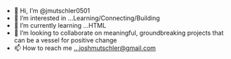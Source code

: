 - 👋 Hi, I’m @jmutschler0501
- 👀 I’m interested in ...Learning/Connecting/Building
- 🌱 I’m currently learning ...HTML
- 💞️ I’m looking to collaborate on meaningful, groundbreaking projects that can be a vessel for positive change
- 📫 How to reach me ...joshmutschler@gmail.com

<!---
jmutschler0501/jmutschler0501 is a ✨ special ✨ repository because its `README.md` (this file) appears on your GitHub profile.
You can click the Preview link to take a look at your changes.
--->
